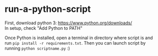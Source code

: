 # run-a-python-script

First, download python 3: https://www.python.org/downloads/  
In setup, check "Add Python to PATH"
  
Once Python is installed, open a terminal in directory where script is and run `pip install -r requirements.txt`.
Then you can launch script by running `python scriptname.py` :)
